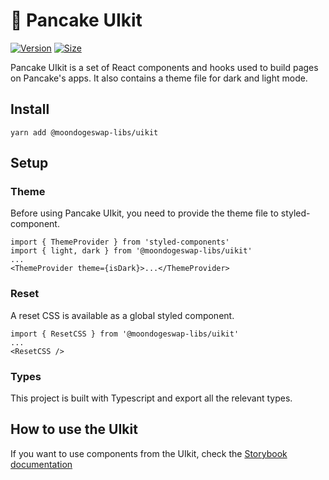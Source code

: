 # 🥞 Pancake UIkit

[![Version](https://img.shields.io/npm/v/@moondogeswap-libs/uikit)](https://www.npmjs.com/package/@moondogeswap-libs/uikit) [![Size](https://img.shields.io/bundlephobia/min/@moondogeswap-libs/uikit)](https://www.npmjs.com/package/@moondogeswap-libs/uikit)

Pancake UIkit is a set of React components and hooks used to build pages on Pancake's apps. It also contains a theme file for dark and light mode.

## Install

`yarn add @moondogeswap-libs/uikit`

## Setup

### Theme

Before using Pancake UIkit, you need to provide the theme file to styled-component.

```
import { ThemeProvider } from 'styled-components'
import { light, dark } from '@moondogeswap-libs/uikit'
...
<ThemeProvider theme={isDark}>...</ThemeProvider>
```

### Reset

A reset CSS is available as a global styled component.

```
import { ResetCSS } from '@moondogeswap-libs/uikit'
...
<ResetCSS />
```

### Types

This project is built with Typescript and export all the relevant types.

## How to use the UIkit

If you want to use components from the UIkit, check the [Storybook documentation](https://moondogeswap.github.io/moondoge-uikit/)
